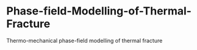 # Phase-field-Modelling-of-Thermal-Fracture
Thermo-mechanical phase-field modelling of thermal fracture
